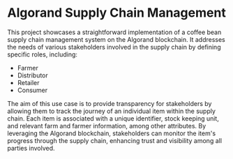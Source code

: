 # Algorand Supply Chain Management

This project showcases a straightforward implementation of a coffee bean supply chain management system on the Algorand blockchain. It addresses the needs of various stakeholders involved in the supply chain by defining specific roles, including:

* Farmer
* Distributor
* Retailer
* Consumer

The aim of this use case is to provide transparency for stakeholders by allowing them to track the journey of an individual item within the supply chain. Each item is associated with a unique identifier, stock keeping unit, and relevant farm and farmer information, among other attributes. By leveraging the Algorand blockchain, stakeholders can monitor the item's progress through the supply chain, enhancing trust and visibility among all parties involved.
